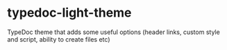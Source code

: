 # typedoc-light-theme
TypeDoc theme that adds some useful options (header links, custom style and script, ability to create files etc)
